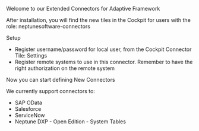 Welcome to our Extended Connectors for Adaptive Framework

After installation, you will find the new tiles in the Cockpit for users with the role: neptunesoftware-connectors

Setup 
- Register username/password for local user, from the Cockpit Connector Tile: Settings
- Register remote systems to use in this connector. Remember to have the right authorization on the remote system 

Now you can start defining New Connectors

We currently support connectors to:
- SAP OData
- Salesforce
- ServiceNow
- Neptune DXP - Open Edition - System Tables
